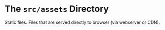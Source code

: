 # The `src/assets` Directory

Static files. Files that are served directly to browser (via webserver or CDN).
